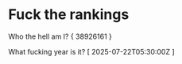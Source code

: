 # Fuck the rankings

Who the hell am I?
{ 38926161 }

What fucking year is it?
[ 2025-07-22T05:30:00Z ]
